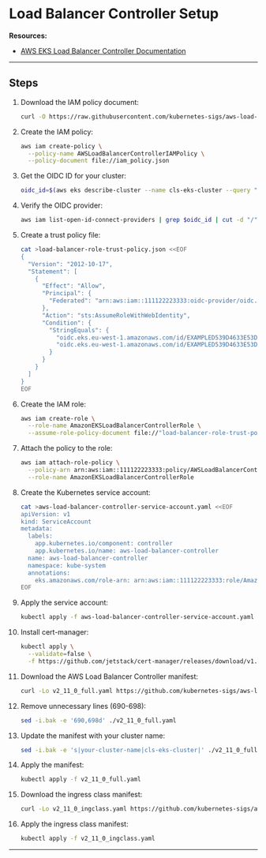 # Load Balancer Controller Setup

**Resources:**  
- [AWS EKS Load Balancer Controller Documentation](https://docs.aws.amazon.com/eks/latest/userguide/lbc-manifest.html)

---

## Steps

1. Download the IAM policy document:

   ```bash
   curl -O https://raw.githubusercontent.com/kubernetes-sigs/aws-load-balancer-controller/v2.11.0/docs/install/iam_policy.json
   ```

2. Create the IAM policy:

   ```bash
   aws iam create-policy \
     --policy-name AWSLoadBalancerControllerIAMPolicy \
     --policy-document file://iam_policy.json
   ```

3. Get the OIDC ID for your cluster:

   ```bash
   oidc_id=$(aws eks describe-cluster --name cls-eks-cluster --query "cluster.identity.oidc.issuer" --output text | cut -d '/' -f 5)
   ```

4. Verify the OIDC provider:

   ```bash
   aws iam list-open-id-connect-providers | grep $oidc_id | cut -d "/" -f4
   ```

5. Create a trust policy file:

   ```bash
   cat >load-balancer-role-trust-policy.json <<EOF
   {
     "Version": "2012-10-17",
     "Statement": [
       {
         "Effect": "Allow",
         "Principal": {
           "Federated": "arn:aws:iam::111122223333:oidc-provider/oidc.eks.eu-west-1.amazonaws.com/id/EXAMPLED539D4633E53DE1B71EXAMPLE"
         },
         "Action": "sts:AssumeRoleWithWebIdentity",
         "Condition": {
           "StringEquals": {
             "oidc.eks.eu-west-1.amazonaws.com/id/EXAMPLED539D4633E53DE1B71EXAMPLE:aud": "sts.amazonaws.com",
             "oidc.eks.eu-west-1.amazonaws.com/id/EXAMPLED539D4633E53DE1B71EXAMPLE:sub": "system:serviceaccount:kube-system:aws-load-balancer-controller"
           }
         }
       }
     ]
   }
   EOF
   ```

6. Create the IAM role:

   ```bash
   aws iam create-role \
     --role-name AmazonEKSLoadBalancerControllerRole \
     --assume-role-policy-document file://"load-balancer-role-trust-policy.json"
   ```

7. Attach the policy to the role:

   ```bash
   aws iam attach-role-policy \
     --policy-arn arn:aws:iam::111122223333:policy/AWSLoadBalancerControllerIAMPolicy \
     --role-name AmazonEKSLoadBalancerControllerRole
   ```

8. Create the Kubernetes service account:

   ```bash
   cat >aws-load-balancer-controller-service-account.yaml <<EOF
   apiVersion: v1
   kind: ServiceAccount
   metadata:
     labels:
       app.kubernetes.io/component: controller
       app.kubernetes.io/name: aws-load-balancer-controller
     name: aws-load-balancer-controller
     namespace: kube-system
     annotations:
       eks.amazonaws.com/role-arn: arn:aws:iam::111122223333:role/AmazonEKSLoadBalancerControllerRole
   EOF
   ```

9. Apply the service account:

   ```bash
   kubectl apply -f aws-load-balancer-controller-service-account.yaml
   ```

10. Install cert-manager:

    ```bash
    kubectl apply \
      --validate=false \
      -f https://github.com/jetstack/cert-manager/releases/download/v1.13.5/cert-manager.yaml
    ```

11. Download the AWS Load Balancer Controller manifest:

    ```bash
    curl -Lo v2_11_0_full.yaml https://github.com/kubernetes-sigs/aws-load-balancer-controller/releases/download/v2.11.0/v2_11_0_full.yaml
    ```

12. Remove unnecessary lines (690-698):

    ```bash
    sed -i.bak -e '690,698d' ./v2_11_0_full.yaml
    ```

13. Update the manifest with your cluster name:

    ```bash
    sed -i.bak -e 's|your-cluster-name|cls-eks-cluster|' ./v2_11_0_full.yaml
    ```

14. Apply the manifest:

    ```bash
    kubectl apply -f v2_11_0_full.yaml
    ```

15. Download the ingress class manifest:

    ```bash
    curl -Lo v2_11_0_ingclass.yaml https://github.com/kubernetes-sigs/aws-load-balancer-controller/releases/download/v2.11.0/v2_11_0_ingclass.yaml
    ```

16. Apply the ingress class manifest:

    ```bash
    kubectl apply -f v2_11_0_ingclass.yaml
    ```

---
